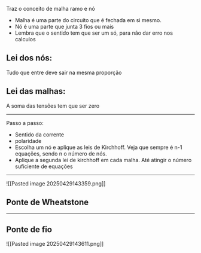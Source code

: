 Traz o conceito de malha ramo e nó

- Malha é uma parte do circuito que é fechada em si mesmo.
- Nó é uma parte que junta 3 fios ou mais
- Lembra que o sentido tem que ser um só, para não dar erro nos calculos 


## Lei dos nós:

Tudo que entre deve sair na mesma proporção 


## Lei das malhas:

A soma das tensões tem que ser zero


---
Passo a passo:

- Sentido da corrente
- polaridade
- Escolha um nó e aplique as leis de Kirchhoff. Veja que sempre é n-1 equações, sendo n o número de nós.
- Aplique a segunda lei de kirchhoff em cada malha. Até atingir o número suficiente de equações


---
![[Pasted image 20250429143359.png]] 
## Ponte de Wheatstone

---
## Ponte de fio

![[Pasted image 20250429143611.png]]